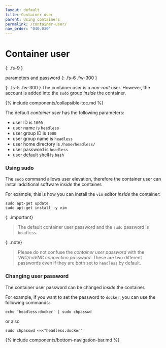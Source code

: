 ```yaml
---
layout: default
title: Container user
parent: Using containers
permalink: /container-user/
nav_order: "040.030"
---
```


# Container user
{: .fs-9 }

parameters and password
{: .fs-6 .fw-300 }

{: .fs-5 .fw-300 }
The container user is a *non-root* user.
However, the account is added into the `sudo` group *inside* the container.

{% include components/collapsible-toc.md %}

The default *container user* has the following parameters:

- user ID is `1000`
- user name is `headless`
- user group ID is `1000`
- user group name is `headless`
- user home directory is `/home/headless/`
- user password is `headless`
- user default shell is `bash`

### Using sudo

The `sudo` command allows user elevation, therefore the container user can install additional software *inside* the container.

For example, this is how you can install the `vim` editor *inside* the container:

```shell
sudo apt-get update
sudo apt-get install -y vim
```

{: .important}
> The default container user password and the `sudo` password is `headless`.

{: .note}
> Please do not confuse the *container user password* with the *VNC/noVNC connection password*.
> These are two different passwords even if they are both set to `headless` by default.

### Changing user password

The container user password can be changed *inside* the container.

For example, if you want to set the password to `docker`, you can use the following commands:

```shell
echo 'headless:docker' | sudo chpasswd
```

or also

```shell
sudo chpasswd <<<"headless:docker"
```

{% include components/bottom-navigation-bar.md %}

<!-- ---- -->

[this-goto-previous-page]: {{site.baseurl}}/startup-help/
[this-goto-next-page]: {{site.baseurl}}/overriding-user/
